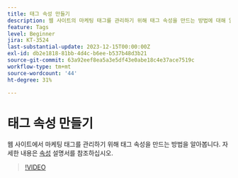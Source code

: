 ```yaml
---
title: 태그 속성 만들기
description: 웹 사이트의 마케팅 태그를 관리하기 위해 태그 속성을 만드는 방법에 대해 알아봅니다.
feature: Tags
level: Beginner
jira: KT-3524
last-substantial-update: 2023-12-15T00:00:00Z
exl-id: db2e1818-81bb-4d4c-b6ee-b537b48d3b21
source-git-commit: 63a92eef8ea5a3e5df43e0abe18c4e37ace7519c
workflow-type: tm+mt
source-wordcount: '44'
ht-degree: 31%

---
```


# 태그 속성 만들기

웹 사이트에서 마케팅 태그를 관리하기 위해 태그 속성을 만드는 방법을 알아봅니다. 자세한 내용은 [속성](https://experienceleague.adobe.com/docs/experience-platform/tags/admin/companies-and-properties.html) 설명서를 참조하십시오.

>[!VIDEO](https://video.tv.adobe.com/v/28727/?learn=on)
